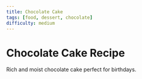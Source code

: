 ```yaml
---
title: Chocolate Cake
tags: [food, dessert, chocolate]
difficulty: medium
---
```


# Chocolate Cake Recipe

Rich and moist chocolate cake perfect for birthdays.